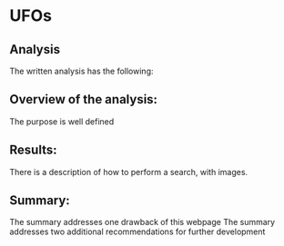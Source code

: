 # UFOs

## Analysis
The written analysis has the following:

## Overview of the analysis:

The purpose is well defined

## Results:

There is a description of how to perform a search, with images. 

## Summary:

The summary addresses one drawback of this webpage
The summary addresses two additional recommendations for further development 
